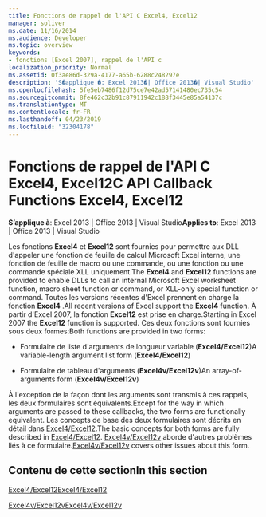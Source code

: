 ```yaml
---
title: Fonctions de rappel de l'API C Excel4, Excel12
manager: soliver
ms.date: 11/16/2014
ms.audience: Developer
ms.topic: overview
keywords:
- fonctions [Excel 2007], rappel de l'API c
localization_priority: Normal
ms.assetid: 0f3ae86d-329a-4177-a65b-6288c248297e
description: 'S�applique �: Excel 2013�| Office 2013�| Visual Studio'
ms.openlocfilehash: 5fe5eb7486f12d75ce7e42ad57141480ec735c54
ms.sourcegitcommit: 8fe462c32b91c87911942c188f3445e85a54137c
ms.translationtype: MT
ms.contentlocale: fr-FR
ms.lasthandoff: 04/23/2019
ms.locfileid: "32304178"
---
```

# <a name="c-api-callback-functions-excel4-excel12"></a><span data-ttu-id="0a9ff-104">Fonctions de rappel de l'API C Excel4, Excel12</span><span class="sxs-lookup"><span data-stu-id="0a9ff-104">C API Callback Functions Excel4, Excel12</span></span>

<span data-ttu-id="0a9ff-105">**S’applique à**: Excel 2013 | Office 2013 | Visual Studio</span><span class="sxs-lookup"><span data-stu-id="0a9ff-105">**Applies to**: Excel 2013 | Office 2013 | Visual Studio</span></span> 
  
<span data-ttu-id="0a9ff-106">Les fonctions **Excel4** et **Excel12** sont fournies pour permettre aux DLL d'appeler une fonction de feuille de calcul Microsoft Excel interne, une fonction de feuille de macro ou une commande, ou une fonction ou une commande spéciale XLL uniquement.</span><span class="sxs-lookup"><span data-stu-id="0a9ff-106">The **Excel4** and **Excel12** functions are provided to enable DLLs to call an internal Microsoft Excel worksheet function, macro sheet function or command, or XLL-only special function or command.</span></span> <span data-ttu-id="0a9ff-107">Toutes les versions récentes d'Excel prennent en charge la fonction **Excel4** .</span><span class="sxs-lookup"><span data-stu-id="0a9ff-107">All recent versions of Excel support the **Excel4** function.</span></span> <span data-ttu-id="0a9ff-108">À partir d'Excel 2007, la fonction **Excel12** est prise en charge.</span><span class="sxs-lookup"><span data-stu-id="0a9ff-108">Starting in Excel 2007 the **Excel12** function is supported.</span></span> <span data-ttu-id="0a9ff-109">Ces deux fonctions sont fournies sous deux formes:</span><span class="sxs-lookup"><span data-stu-id="0a9ff-109">Both functions are provided in two forms:</span></span> 
  
- <span data-ttu-id="0a9ff-110">Formulaire de liste d'arguments de longueur variable (**Excel4/Excel12**)</span><span class="sxs-lookup"><span data-stu-id="0a9ff-110">A variable-length argument list form (**Excel4/Excel12**)</span></span>
    
- <span data-ttu-id="0a9ff-111">Formulaire de tableau d'arguments (**Excel4v/Excel12v**)</span><span class="sxs-lookup"><span data-stu-id="0a9ff-111">An array-of-arguments form (**Excel4v/Excel12v**)</span></span>
    
<span data-ttu-id="0a9ff-112">À l'exception de la façon dont les arguments sont transmis à ces rappels, les deux formulaires sont équivalents.</span><span class="sxs-lookup"><span data-stu-id="0a9ff-112">Except for the way in which arguments are passed to these callbacks, the two forms are functionally equivalent.</span></span> <span data-ttu-id="0a9ff-113">Les concepts de base des deux formulaires sont décrits en détail dans [Excel4/Excel12](excel4-excel12.md).</span><span class="sxs-lookup"><span data-stu-id="0a9ff-113">The basic concepts for both forms are fully described in [Excel4/Excel12](excel4-excel12.md).</span></span> <span data-ttu-id="0a9ff-114">[Excel4v/Excel12v](excel4v-excel12v.md) aborde d'autres problèmes liés à ce formulaire.</span><span class="sxs-lookup"><span data-stu-id="0a9ff-114">[Excel4v/Excel12v](excel4v-excel12v.md) covers other issues about this form.</span></span> 
  
## <a name="in-this-section"></a><span data-ttu-id="0a9ff-115">Contenu de cette section</span><span class="sxs-lookup"><span data-stu-id="0a9ff-115">In this section</span></span>

[<span data-ttu-id="0a9ff-116">Excel4/Excel12</span><span class="sxs-lookup"><span data-stu-id="0a9ff-116">Excel4/Excel12</span></span>](excel4-excel12.md)
  
[<span data-ttu-id="0a9ff-117">Excel4v/Excel12v</span><span class="sxs-lookup"><span data-stu-id="0a9ff-117">Excel4v/Excel12v</span></span>](excel4v-excel12v.md)
  

